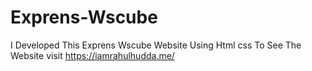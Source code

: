 # Exprens-Wscube
I Developed This  Exprens Wscube Website Using Html css  To See The Website visit https://iamrahulhudda.me/
